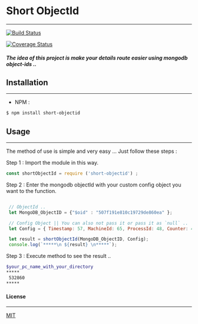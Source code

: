 # Short ObjectId
---

<!-- soon will be add a logo as my other packages .. -->
<!-- ![imed-jaberi](logo.jpg) -->

[![Build Status](https://travis-ci.org/3imed-jaberi/Short-ObjectId.svg?branch=master)](https://travis-ci.org/3imed-jaberi/Short-ObjectId)

[![Coverage Status](https://coveralls.io/repos/github/3imed-jaberi/Short-ObjectId/badge.svg?branch=master)](https://coveralls.io/github/3imed-jaberi/Short-ObjectId?branch=master)

##### The idea of this project is make your details route easier using mongodb object-ids ..

## Installation 
---

- NPM :
```bash
$ npm install short-objectid
```

## Usage 
---
The method of use is simple and very easy ... Just follow these steps :

Step 1 : Import the module in this way.

```javascript
const shortObjectId = require ('short-objectid') ;
```

Step 2 : Enter the mongodb objectId with your custom config object you want to the function.

```javascript

 // ObjectId ..  
 let MongoDB_ObjectID = {"$oid" : "507f191e810c19729de860ea" }; 

 // Config Object || You can also not pass it or pass it as `null` .. 
 let Config = { Timestamp: 57, MachineId: 65, ProcessId: 48, Counter: 47 }; 

 let result = shortObjectId(MongoDB_ObjectID, Config);
 console.log(`*****\n ${result} \n*****`);
```
Step 3 : Execute method to see the result ..
```bash
$your_pc_name_with_your_directory
*****
 532860
*****
```

#### License
---
[MIT](https://choosealicense.com/licenses/mit/) 

